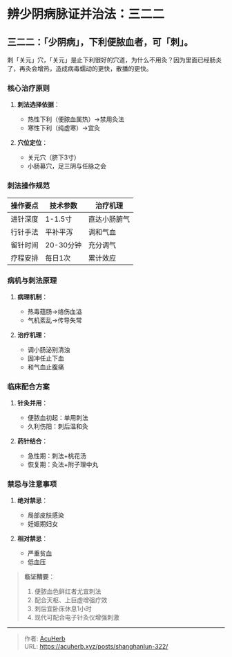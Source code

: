 # 辨少阴病脉证并治法：三二二


## 三二二：「少阴病」，下利便脓血者，可「刺」。

<!--more-->

刺「关元」穴，「关元」是止下利很好的穴道，为什么不用灸？因为里面已经肠炎了，再灸会增热，造成病毒蠕动的更快，散播的更快。

### 核心治疗原则
1. **刺法选择依据**：
   - 热性下利（便脓血属热）→禁用灸法
   - 寒性下利（纯虚寒）→宜灸

2. **穴位定位**：
   - 关元穴（脐下3寸）
   - 小肠募穴，足三阴与任脉之会

### 刺法操作规范
| **操作要点** | **技术参数** | **治疗机理** |
|--------------|--------------|--------------|
| 进针深度 | 1-1.5寸 | 直达小肠腑气 |
| 行针手法 | 平补平泻 | 调和气血 |
| 留针时间 | 20-30分钟 | 充分调气 |
| 疗程安排 | 每日1次 | 累计效应 |

### 病机与刺法原理
1. **病理机制**：
   - 热毒蕴肠→络伤血溢
   - 气机紊乱→传导失常

2. **治疗机理**：
   - 调小肠泌别清浊
   - 固冲任止下血
   - 和气血止腹痛

### 临床配合方案
1. **针灸并用**：
   - 便脓血初起：单用刺法
   - 久利伤阳：刺后温和灸

2. **药针结合**：
   - 急性期：刺法+桃花汤
   - 恢复期：灸法+附子理中丸

### 禁忌与注意事项
1. **绝对禁忌**：
   - 局部皮肤感染
   - 妊娠期妇女

2. **相对禁忌**：
   - 严重贫血
   - 低血压

> **临证精要**：
> 1. 便脓血色鲜红者尤宜刺法
> 2. 配合天枢、上巨虚增强疗效
> 3. 刺后宜卧床休息1小时
> 4. 现代可配合电子针灸仪增强刺激

---

> 作者: [AcuHerb](https://acuherb.xyz)  
> URL: https://acuherb.xyz/posts/shanghanlun-322/  

